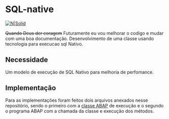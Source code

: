 # SQL-native #

[![N|Solid](https://wiki.scn.sap.com/wiki/download/attachments/1710/ABAP%20Development.png?version=1&modificationDate=1446673897000&api=v2)](https://www.sap.com/brazil/developer.html)

~~Quando Deus der coragem~~ Futuramente eu vou melhorar o codigo e mudar com uma boa documentação.
Desenvolvimento de uma classe usando tecnologia para execucao sql Nativo.

## Necessidade ##
Um modelo de execução de SQL Nativo para melhoria de perfomance.

## Implementação ##
Para as implementações foram feitos dois arquivos anexados nesse repositório, sendo o primeiro com a [classe ABAP](#) de execução e o segundo o programa ABAP com a chamada da classe e execução dos métodos.
